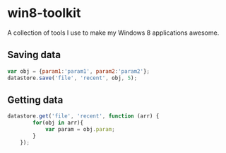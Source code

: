 win8-toolkit
============

A collection of tools I use to make my Windows 8 applications awesome.

## Saving data

```js
var obj = {param1:'param1', param2:'param2'};
datastore.save('file', 'recent', obj, 5); 
```

## Getting data

```js
datastore.get('file', 'recent', function (arr) {
        for(obj in arr){
            var param = obj.param;
        }
    });
```